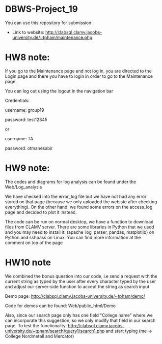 # DBWS-Project_19
You can use this repository for submission
- Link to website: http://clabsql.clamv.jacobs-university.de/~tpham/maintenance.php

# HW8 note: 
If you go to the Maintenance page and not log in, you are directed to the Login page and there you have to login in order to go to the Maintenance page.

You can log out using the logout in the navigation bar


Credentials:


username: group19

password: test12345

or

username: TA

password: otmanesabir


# HW9 note:

The codes and diagrams for log analysis can be found under the Web/Log_analysis

We have checked into the error_log file but we have not had any error stored on that page (because we only uploaded the webiste after checking everything). On the other hand, we found some errors on the access_log page and decided to plot it instead. 

The code can be run on normal desktop, we have a function to download files from CLAMV server. There are some libraries in Python that we used and you may need to install it:
(apache_log_parser, pandas, matplotlib) on Python and sshpass on Linux. You can find more information at the comment on top of the page

# HW10 note

We combined the bonus question into our code, i.e send a request with the current string as typed by the user after every character typed by the user and
adjust our server-side function to accept the string as search input

Demo page: http://clabsql.clamv.jacobs-university.de/~tpham/demo/

Code for demos can be found: Web/public_html/Demo

Also, since our search page only has one field "College name" where we can incorporate this suggestion, so we only modify that field in our search page. To test the functionality: http://clabsql.clamv.jacobs-university.de/~tpham/search/query1/search1.php and start typing (me -> College Nordmetall and Mercator)
